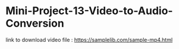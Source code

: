 # Mini-Project-13-Video-to-Audio-Conversion

link to download video file : https://samplelib.com/sample-mp4.html
